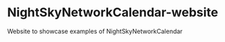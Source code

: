 NightSkyNetworkCalendar-website
===============================

Website to showcase examples of NightSkyNetworkCalendar
